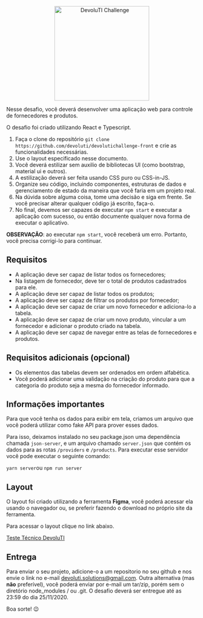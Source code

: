 <p align="center">
  <img width="250" src="https://user-images.githubusercontent.com/40436472/99880817-81862980-2bf4-11eb-9153-f129decb0a68.png" alt="DevoluTI Challenge" />
</p>

Nesse desafio, você deverá desenvolver uma aplicação web para controle de fornecedores e produtos. 

O desafio foi criado utilizando React e Typescript.

1. Faça o clone do repositório `git clone https://github.com/devoluti/devolutichallenge-front` e crie as funcionalidades necessárias.
2. Use o layout especificado nesse documento.
3. Você deverá estilizar sem auxilio de bibliotecas UI (como bootstrap, material ui e outros). 
4. A estilização deverá ser feita usando CSS puro ou CSS-in-JS.
5. Organize seu código, incluindo componentes, estruturas de dados e gerenciamento de estado da maneira que você faria em um projeto real.
6. Na dúvida sobre alguma coisa, tome uma decisão e siga em frente. Se você precisar alterar qualquer código já escrito, faça-o.
7. No final, devemos ser capazes de executar `npm start` e executar a aplicação com sucesso, ou então documente qualquer nova forma de executar o aplicativo. 

**OBSERVAÇÃO**: ao executar `npm start`, você receberá um erro. Portanto, você precisa corrigi-lo para continuar.

## Requisitos

- A aplicação deve ser capaz de listar todos os fornecedores;
- Na listagem de fornecedor, deve ter o total de produtos cadastrados para ele.
- A aplicação deve ser capaz de listar todos os produtos;
- A aplicação deve ser capaz de filtrar os produtos por fornecedor;
- A aplicação deve ser capaz de criar um novo fornecedor e adiciona-lo a tabela.
- A aplicação deve ser capaz de criar um novo produto, vincular a um fornecedor e adicionar o produto criado na tabela.
- A aplicação deve ser capaz de navegar entre as telas de fornecedores e produtos.

## Requisitos adicionais (opcional)

- Os elementos das tabelas devem ser ordenados em ordem alfabética.
- Você poderá adicionar uma validação na criação do produto para que a categoria do produto seja a mesma do fornecedor informado.

## Informações importantes

Para que você tenha os dados para exibir em tela, criamos um arquivo que você poderá utilizar como fake API para prover esses dados.

Para isso, deixamos instalado no seu package.json uma dependência chamada `json-server`, e um arquivo chamado `server.json` que contém os dados para as rotas `/providers` e `/products`. Para executar esse servidor você pode executar o seguinte comando: 

`yarn server`ou `npm run server`

## Layout

O layout foi criado utilizando a ferramenta **Figma**, você poderá acessar ela usando o navegador ou, se preferir fazendo o download no próprio site da ferramenta.

Para acessar o layout clique no link abaixo. 

[Teste Técnico DevoluTI](https://www.figma.com/file/mmAAkOh8JXvUAbfPZ4Galb/Teste-T%C3%A9cnico-DevoluTI?node-id=0%3A1)

## Entrega

Para enviar o seu projeto, adicione-o a um repositorio no seu github e nos envie o link no e-mail [devoluti.solutions@gmail.com](mailto:devoluti.solutions@gmail.com). Outra alternativa (mas **não** preferível), você poderá enviar por e-mail um tar/zip, porém sem o diretório node_modules / ou .git. O desafio deverá ser entregue até as 23:59 do dia 25/11/2020.

Boa sorte! 😉
